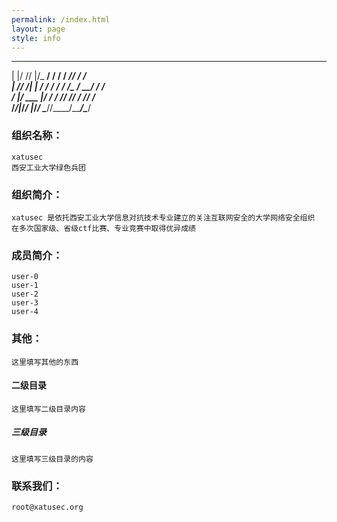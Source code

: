 ```yaml
---
permalink: /index.html
layout: page
style: info
---
```


   _  __ ___  ________  _______ ____________   
  | |/ //   |/_  __/ / / / ___// ____/ ____/     
  |   // /| | / / / / / /\__ \/ __/ / /           
 /   |/ ___ |/ / / /_/ /___/ / /___/ /___        
/_/|_/_/  |_/_/  \____//____/_____/\____/        


### 组织名称：
    xatusec
    西安工业大学绿色兵团

### 组织简介：
    xatusec 是依托西安工业大学信息对抗技术专业建立的关注互联网安全的大学网络安全组织
    在多次国家级、省级ctf比赛、专业竞赛中取得优异成绩

### 成员简介：
    user-0
    user-1
    user-2
    user-3
    user-4

### 其他：
    这里填写其他的东西

#### 二级目录
    这里填写二级目录内容

##### 三级目录
    这里填写三级目录的内容

### 联系我们：
    root@xatusec.org